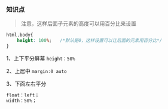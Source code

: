 ### 知识点

>注意，这样后面子元素的高度可以用百分比来设置
```css
html,body{
    height: 100%;   /*默认是0，这样设置可以让后面的元素用百分比*/
}

```

1、上下平分屏幕
`height：50%`

2、上居中
`margin:0 auto`

3、下面左右平分
```css
float：left；
width：50%；
```
